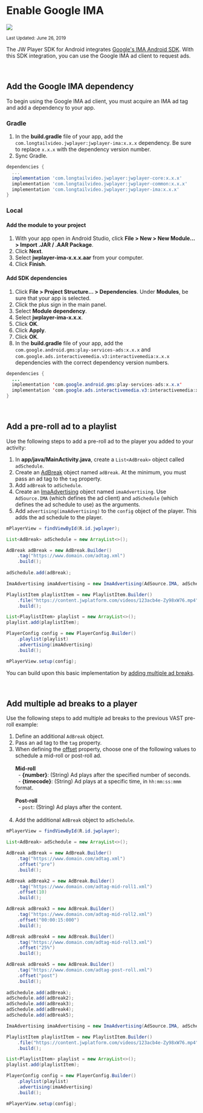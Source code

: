 # Enable Google IMA

<img src="https://img.shields.io/badge/SDK-Android%20v3-0AAC29.svg?logo=android">

<sup>Last Updated: June 26, 2019</sup>

The JW Player SDK for Android integrates <a href="https://developers.google.com/interactive-media-ads/docs/sdks/android/compatibility" target="_blank">Google's IMA Android SDK</a>. With this SDK integration, you can use the Google IMA ad client to request ads.

<br/>

## Add the Google IMA dependency

To begin using the Google IMA ad client, you must acquire an IMA ad tag and add a dependency to your app.

### Gradle

1. In the **build.gradle** file of your app, add the `com.longtailvideo.jwplayer:jwplayer-ima:x.x.x` dependency. Be sure to replace `x.x.x` with the dependency version number.
2. Sync Gradle.

```groovy
dependencies {
  ...
  implementation 'com.longtailvideo.jwplayer:jwplayer-core:x.x.x'
  implementation 'com.longtailvideo.jwplayer:jwplayer-common:x.x.x'
  implementation 'com.longtailvideo.jwplayer:jwplayer-ima:x.x.x'
}
```

### Local

#### Add the module to your project

1. With your app open in Android Studio, click **File > New > New Module... > Import .JAR / .AAR Package**.
2. Click **Next**.
3. Select **jwplayer-ima-x.x.x.aar** from your computer.
4. Click **Finish**.

#### Add SDK dependencies

1. Click **File > Project Structure... > Dependencies**. Under **Modules**, be sure that your app is selected.
2. Click the plus sign in the main panel.
3. Select **Module dependency**.
4. Select **jwplayer-ima-x.x.x**.
5. Click **OK**.
6. Click **Apply**.
7. Click **OK**.
8. In the **build.gradle** file of your app, add the `com.google.android.gms:play-services-ads:x.x.x` and `com.google.ads.interactivemedia.v3:interactivemedia:x.x.x` dependencies with the correct dependency version numbers.

```java
dependencies {
  ...
  implementation 'com.google.android.gms:play-services-ads:x.x.x'
  implementation 'com.google.ads.interactivemedia.v3:interactivemedia:x.x.x'
}
```

<br/>

## Add a pre-roll ad to a playlist

Use the following steps to add a pre-roll ad to the player you added to your activity:

1. In **app/java/MainActivity.java**, create a `List<AdBreak>` object called `adSchedule`.
2. Create an <a href="https://developer.jwplayer.com/sdk/android/reference/index.html?com/longtailvideo/jwplayer/media/ads/AdBreak.Builder.html" target="_blank">AdBreak</a> object named `adBreak`. At the minimum, you must pass an ad tag to the `tag` property.
3. Add `adBreak` to `adSchedule`.
4. Create an <a href="https://developer.jwplayer.com/sdk/android/reference/index.html?com/longtailvideo/jwplayer/media/ads/ImaAdvertising.html" target="_blank">ImaAdvertising</a> object named `imaAdvertising`. Use `AdSource.IMA` (which defines the ad client) and `adSchedule` (which defines the ad schedule to use) as the arguments.
5. Add `advertising(imaAdvertising)` to the `config` object of the player. This adds the ad schedule to the player.

```java
mPlayerView = findViewById(R.id.jwplayer);

List<AdBreak> adSchedule = new ArrayList<>();

AdBreak adBreak = new AdBreak.Builder()
    .tag("https://www.domain.com/adtag.xml")
    .build();
        
adSchedule.add(adBreak);

ImaAdvertising imaAdvertising = new ImaAdvertising(AdSource.IMA, adSchedule);

PlaylistItem playlistItem = new PlaylistItem.Builder()
    .file("https://content.jwplatform.com/videos/123acb4e-Zy98xW76.mp4")
    .build();

List<PlaylistItem> playlist = new ArrayList<>();
playlist.add(playlistItem);

PlayerConfig config = new PlayerConfig.Builder()
    .playlist(playlist)
    .advertising(imaAdvertising)
    .build();

mPlayerView.setup(config);
```
You can build upon this basic implementation by [adding multiple ad breaks](#add-multiiple-ad-breaks-to-a-player).

<br/>

<a name="add-multiiple-ad-breaks-to-a-player"></a>

## Add multiple ad breaks to a player

Use the following steps to add multiple ad breaks to the previous VAST pre-roll example:

1. Define an additional `AdBreak` object.
2. Pass an ad tag to the `tag` property. 
3. When defining the <a href="https://developer.jwplayer.com/sdk/android/reference/com/longtailvideo/jwplayer/media/ads/AdBreak.Builder.html#offset-java.lang.String-" target="_blank">offset</a> property, choose one of the following values to schedule a mid-roll or post-roll ad.<br/><br/>**Mid-roll**<br/>&nbsp;&nbsp;- **{number}**: (String) Ad plays after the specified number of seconds.<br/>&nbsp;&nbsp;- **{timecode}**: (String) Ad plays at a specific time, in `hh:mm:ss:mmm` format.<br/><br/>**Post-roll**<br/>&nbsp;&nbsp;- `post`: (String) Ad plays after the content.<br/><br/>
5. Add the additional `AdBreak` object to `adSchedule`.

```java
mPlayerView = findViewById(R.id.jwplayer);

List<AdBreak> adSchedule = new ArrayList<>();

AdBreak adBreak = new AdBreak.Builder()
    .tag("https://www.domain.com/adtag.xml")
    .offset("pre")
    .build();

AdBreak adBreak2 = new AdBreak.Builder()
    .tag("https://www.domain.com/adtag-mid-roll1.xml")
    .offset(10)
    .build();

AdBreak adBreak3 = new AdBreak.Builder()
    .tag("https://www.domain.com/adtag-mid-roll2.xml")
    .offset("00:00:15:000")
    .build();

AdBreak adBreak4 = new AdBreak.Builder()
    .tag("https://www.domain.com/adtag-mid-roll3.xml")
    .offset("25%")
    .build();

AdBreak adBreak5 = new AdBreak.Builder()
    .tag("https://www.domain.com/adtag-post-roll.xml")
    .offset("post")
    .build();
        
adSchedule.add(adBreak);
adSchedule.add(adBreak2);
adSchedule.add(adBreak3);
adSchedule.add(adBreak4);
adSchedule.add(adBreak5);

ImaAdvertising imaAdvertising = new ImaAdvertising(AdSource.IMA, adSchedule);

PlaylistItem playlistItem = new PlaylistItem.Builder()
    .file("https://content.jwplatform.com/videos/123acb4e-Zy98xW76.mp4")
    .build();

List<PlaylistItem> playlist = new ArrayList<>();
playlist.add(playlistItem);

PlayerConfig config = new PlayerConfig.Builder()
    .playlist(playlist)
    .advertising(imaAdvertising)
    .build();

mPlayerView.setup(config);
```
